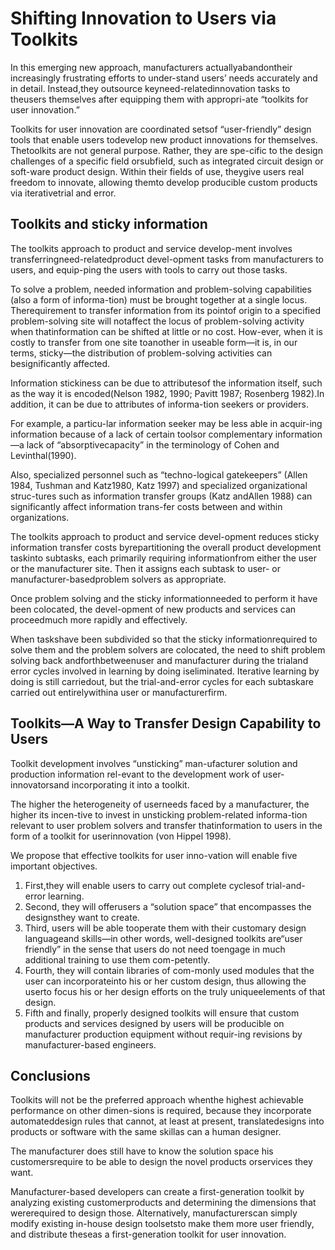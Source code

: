 # Shifting Innovation to Users via Toolkits

In this emerging new approach, manufacturers actuallyabandontheir increasingly frustrating efforts to under-stand users’ needs accurately and in detail. Instead,they outsource keyneed-relatedinnovation tasks to theusers themselves after equipping them with appropri-ate “toolkits for user innovation.”

Toolkits for user innovation are coordinated setsof “user-friendly” design tools that enable users todevelop new product innovations for themselves. Thetoolkits are not general purpose. Rather, they are spe-cific to the design challenges of a specific field orsubfield, such as integrated circuit design or soft-ware product design. Within their fields of use, theygive users real freedom to innovate, allowing themto develop producible custom products via iterativetrial and error. 

## Toolkits and sticky information

The toolkits approach to product and service develop-ment involves transferringneed-relatedproduct devel-opment tasks from manufacturers to users, and equip-ping the users with tools to carry out those tasks.

To solve a problem, needed information and problem-solving capabilities (also a form of informa-tion) must be brought together at a single locus. Therequirement to transfer information from its pointof origin to a specified problem-solving site will notaffect the locus of problem-solving activity when thatinformation can be shifted at little or no cost. How-ever, when it is costly to transfer from one site toanother in useable form—it is, in our terms, sticky—the distribution of problem-solving activities can besignificantly affected.

Information stickiness can be due to attributesof the information itself, such as the way it is encoded(Nelson 1982, 1990; Pavitt 1987; Rosenberg 1982).In addition, it can be due to attributes of informa-tion seekers or providers. 

For example, a particu-lar information seeker may be less able in acquir-ing information because of a lack of certain toolsor complementary information—a lack of “absorptivecapacity” in the terminology of Cohen and Levinthal(1990). 

Also, specialized personnel such as “techno-logical gatekeepers” (Allen 1984, Tushman and Katz1980, Katz 1997) and specialized organizational struc-tures such as information transfer groups (Katz andAllen 1988) can significantly affect information trans-fer costs between and within organizations.

The toolkits approach to product and service devel-opment reduces sticky information transfer costs byrepartitioning the overall product development taskinto subtasks, each primarily requiring informationfrom either the user or the manufacturer site. Then it assigns each subtask to user- or manufacturer-basedproblem solvers as appropriate.

Once problem solving and the sticky informationneeded to perform it have been colocated, the devel-opment of new products and services can proceedmuch more rapidly and effectively.

When taskshave been subdivided so that the sticky informationrequired to solve them and the problem solvers are colocated, the need to shift problem solving back andforthbetweenuser and manufacturer during the trialand error cycles involved in learning by doing iseliminated. Iterative learning by doing is still carriedout, but the trial-and-error cycles for each subtaskare carried out entirelywithina user or manufacturerfirm.

## Toolkits—A Way to Transfer Design Capability to Users

Toolkit development involves “unsticking” man-ufacturer solution and production information rel-evant to the development work of user-innovatorsand incorporating it into a toolkit. 

The higher the heterogeneity of userneeds faced by a manufacturer, the higher its incen-tive to invest in unsticking problem-related informa-tion relevant to user problem solvers and transfer thatinformation to users in the form of a toolkit for userinnovation (von Hippel 1998).

We propose that effective toolkits for user inno-vation will enable five important objectives. 

1. First,they will enable users to carry out complete cyclesof trial-and-error learning. 
2. Second, they will offerusers a “solution space” that encompasses the designsthey want to create. 
3. Third, users will be able tooperate them with their customary design languageand skills—in other words, well-designed toolkits are“user friendly” in the sense that users do not need toengage in much additional training to use them com-petently. 
4. Fourth, they will contain libraries of com-monly used modules that the user can incorporateinto his or her custom design, thus allowing the userto focus his or her design efforts on the truly uniqueelements of that design. 
5. Fifth and finally, properly designed toolkits will ensure that custom products and services designed by users will be producible on manufacturer production equipment without requir-ing revisions by manufacturer-based engineers.

## Conclusions

Toolkits will not be the preferred approach whenthe highest achievable performance on other dimen-sions is required, because they incorporate automateddesign rules that cannot, at least at present, translatedesigns into products or software with the same skillas can a human designer.

The manufacturer does still have to know the solution space his customersrequire to be able to design the novel products orservices they want.

Manufacturer-based developers can create a first-generation toolkit by analyzing existing customerproducts and determining the dimensions that wererequired to design those. Alternatively, manufacturerscan simply modify existing in-house design toolsetsto make them more user friendly, and distribute theseas a first-generation toolkit for user innovation.

